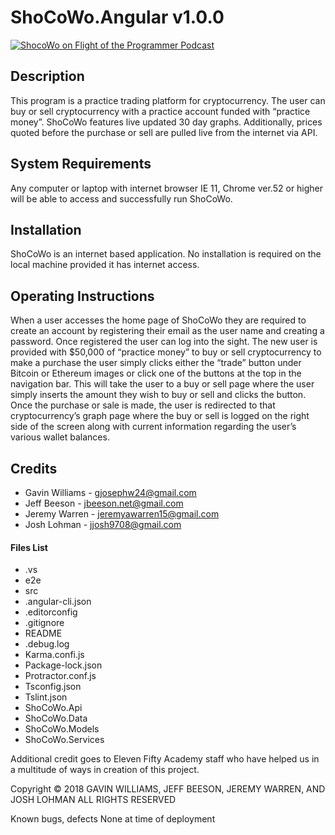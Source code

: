 # ShoCoWo.Angular v1.0.0

[![ShocoWo on Flight of the Programmer Podcast](http://img.youtube.com/vi/9XAdmJxFfJY/0.jpg)](https://youtu.be/9XAdmJxFfJY)

## Description
This program is a practice trading platform for cryptocurrency. The user can buy or sell cryptocurrency with a practice account funded with “practice money”. ShoCoWo features live updated 30 day graphs. Additionally, prices quoted before the purchase or sell are pulled live from the internet via API. 

## System Requirements
Any computer or laptop with internet browser IE 11, Chrome ver.52 or higher will be able to access and successfully run ShoCoWo.

## Installation
ShoCoWo is an internet based application. No installation is required on the local machine provided it has internet access. 

## Operating Instructions
When a user accesses the home page of ShoCoWo they are required to create an account by registering their email as the user name and creating a password. Once registered the user can log into the sight. The new user is provided with $50,000 of “practice money” to buy or sell cryptocurrency to make a purchase the user simply clicks either the “trade” button under Bitcoin or Ethereum images or click one of the buttons at the top in the navigation bar. This will take the user to a buy or sell page where the user simply inserts the amount they wish to buy or sell and clicks the button. Once the purchase or sale is made, the user is redirected to that cryptocurrency’s graph page where the buy or sell is logged on the right side of the screen along with current information regarding the user’s various wallet balances. 

## Credits
* Gavin Williams - 	gjosephw24@gmail.com
* Jeff Beeson - jbeeson.net@gmail.com
* Jeremy Warren -	jeremyawarren15@gmail.com
* Josh Lohman -	jjosh9708@gmail.com	

#### Files List
 - .vs
 - e2e
 - src
 - .angular-cli.json
 - .editorconfig
 - .gitignore
 - README
 - .debug.log
 - Karma.confi.js
 - Package-lock.json
 - Protractor.conf.js
 - Tsconfig.json
 - Tslint.json
 - ShoCoWo.Api
 - ShoCoWo.Data
 - ShoCoWo.Models
 - ShoCoWo.Services


Additional credit goes to Eleven Fifty Academy staff who have helped us in a multitude of ways in creation of this project. 

Copyright
© 2018  GAVIN WILLIAMS, JEFF BEESON, JEREMY WARREN, AND JOSH LOHMAN  ALL RIGHTS RESERVED 

Known bugs, defects
None at time of deployment 

